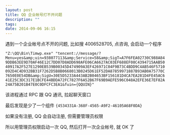 ```yaml
---
layout: post
title: QQ 企业帐号打不开问题
description: ""
tags:
date: 2014-09-06 16:15
---
```


遇到一个企业帐号点不开的问题, 比如搜 4006528705, 点咨询, 会启动一个程序

```"Z:\QQ\Bin\Timwp.exe" "tencent://message/?Menu=yes&amp;uin=938077113&amp;Service=58&amp;SigT=A7F6FEA02730C988A849DDB63EE9D70AF46E12C7DD07D8ADD698AFE06CA6627AC03EF688EF08C4394715AAB5040917A2F527E1290EB539B00345D474909A3EF426971C04F9B73C4BDD9C4AB546F5710092D4C4D932BB31F7262D5B8B0668013B0245D61EF52DA87859971887B93AB0A75770C7650E0E54DB&amp;SigU=30E5D5233A443AB2B04653BF156181D4CA7EA281D4FE45AC641E25C3DC317E1BCFE44BDDA72FC7827F6A52B67F69B9AEFE596C048A2EFE36E7EF82A24A75B201B47E0C0DFCFC3EA1&fuin={QQUIN}"```

该进程通过 RPC 跟 QQ 通讯, 拉起聊天窗口

最后发现是少了一个组件 ```{4534331A-368F-4565-A9F2-46105A68F0DA}```

如果没有注册, QQ 会自动注册, 但需要管理员权限

所以用管理员权限启动一次 QQ, 然后打开一次企业帐号, 就 OK 了
